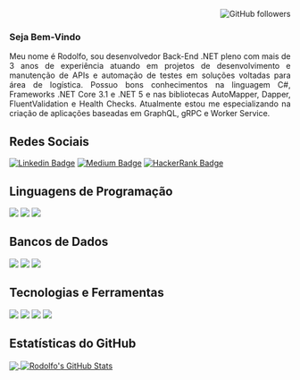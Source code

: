 <div align="right">
  
  ![GitHub followers](https://img.shields.io/github/followers/dsrodolfo?style=social)

</div>

### Seja Bem-Vindo

<div align="justify">  
    Meu nome é Rodolfo, sou desenvolvedor Back-End .NET pleno com mais de 3 anos de experiência atuando em projetos de desenvolvimento e manutenção de APIs e automação de testes em soluções voltadas para área de logística. Possuo bons conhecimentos na linguagem C#, Frameworks .NET Core 3.1 e .NET 5 e nas bibliotecas AutoMapper, Dapper, FluentValidation e Health Checks. 
    Atualmente estou me especializando na criação de aplicações baseadas em GraphQL, gRPC e Worker Service.
</div>

## Redes Sociais

[![Linkedin Badge](https://img.shields.io/badge/LinkedIn-0077B5?style=for-the-badge&logo=linkedin&logoColor=white&link=https://www.linkedin.com/in/rodolfo-dias-da-silva-1193a619b)](https://www.linkedin.com/in/rodolfo-dias-da-silva-1193a619b)
[![Medium Badge](https://img.shields.io/badge/Medium-12100E?style=for-the-badge&logo=medium&logoColor=white&link=https://medium.com/@diasrodolfo91)](https://medium.com/@diasrodolfo91)
[![HackerRank Badge](https://img.shields.io/badge/-Hackerrank-2EC866?style=for-the-badge&logo=HackerRank&logoColor=white&link=https://www.hackerrank.com/diasrodolfo91)](https://www.hackerrank.com/diasrodolfo91)

## Linguagens de Programação

![](https://img.shields.io/badge/Code-CSharp-informational?style=for-the-badge&logo=csharp&logoColor=white&color=ffea00)
![](https://img.shields.io/badge/Code-Python-informational?style=for-the-badge&logo=python&logoColor=white&color=ffea00)
![](https://img.shields.io/badge/Code-JavaScript-informational?style=for-the-badge&logo=javascript&logoColor=white&color=ffea00)

## Bancos de Dados

![](https://img.shields.io/badge/Database-PostgreSQL-informational?style=for-the-badge&logo=postgresql&logoColor=white&color=ffea00)
![](https://img.shields.io/badge/Database-SQL_Server-informational?style=for-the-badge&logo=microsoft-sql-server&logoColor=white&color=ffea00)
![](https://img.shields.io/badge/Database-MongoDB-informational?style=for-the-badge&logo=mongodb&logoColor=white&color=ffea00)

## Tecnologias e Ferramentas

![](https://img.shields.io/badge/Tools-Visual_Studio-informational?style=for-the-badge&logo=visual-studio-code&logoColor=white&color=ffea00)
![](https://img.shields.io/badge/Tools-Visual_Studio_Code-informational?style=for-the-badge&logo=visual-studio-code&logoColor=white&color=ffea00)
![](https://img.shields.io/badge/Tools-Docker-informational?style=for-the-badge&logo=docker&logoColor=white&color=ffea00)
![](https://img.shields.io/badge/Tools-Postman-informational?style=for-the-badge&logo=postman&logoColor=white&color=ffea00)

## Estatísticas do GitHub
<a href="https://github.com/dsrodolfo/dsrodolfo">
  <img align="center" src="https://github-readme-stats.vercel.app/api/top-langs/?username=dsrodolfo&hide=java,html,tex&title_color=ffffff&text_color=c9cacc&icon_color=2bbc8a&bg_color=1d1f21&langs_count=3" />
</a>
<a href="https://github.com/dsrodolfo/dsrodolfo">
  <img align="center" src="https://github-readme-stats.vercel.app/api?username=dsrodolfo&show_icons=true&line_height=27&count_private=true&title_color=ffffff&text_color=c9cacc&icon_color=ffea00&bg_color=1d1f21" alt="Rodolfo's GitHub Stats" />
</a>
